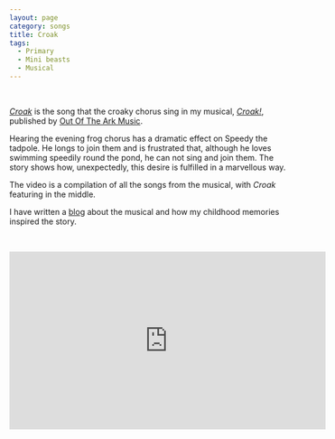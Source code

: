 ```yaml
---
layout: page
category: songs
title: Croak
tags:
  - Primary
  - Mini beasts
  - Musical
---
```

&nbsp;

[*Croak*](https://www.outoftheark.co.uk/croak.html) is the song that the croaky chorus sing in my musical, [*Croak!*](https://www.outoftheark.co.uk/croak.html), published by [Out Of The Ark Music](https://www.outoftheark.co.uk/).

Hearing the evening frog chorus has a dramatic effect on Speedy the tadpole. He longs to join them and is frustrated that, although he loves swimming speedily round the pond, he can not sing and join them. The story shows how, unexpectedly, this desire is fulfilled in a marvellous way.

The video is a compilation of all the songs from the musical, with *Croak* featuring in the middle.

I have written a [blog](https://blog.bakertunes.com/croak-235becfb447d) about the musical and how my childhood memories inspired the story. 

&nbsp;

<iframe width="560" height="315" src="https://www.youtube.com/embed/mrUnNnAs0ws" frameborder="0" allow="accelerometer; autoplay; clipboard-write; encrypted-media; gyroscope; picture-in-picture" allowfullscreen></iframe>


&nbsp;
